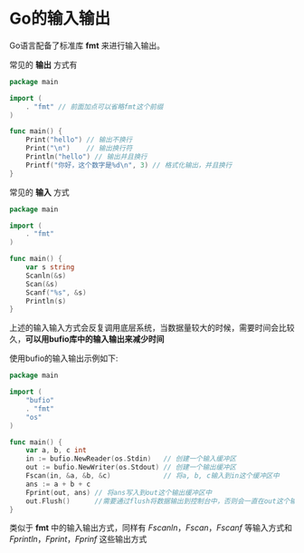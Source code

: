 # Go的输入输出

Go语言配备了标准库 __fmt__ 来进行输入输出。

常见的 __输出__ 方式有

``` go
package main

import (
	. "fmt" // 前面加点可以省略fmt这个前缀
)

func main() {
	Print("hello") // 输出不换行
	Print("\n")    // 输出换行符
	Println("hello") // 输出并且换行
	Printf("你好，这个数字是%d\n", 3) // 格式化输出，并且换行
}

```

常见的 __输入__ 方式

```go
package main

import (
	. "fmt"
)

func main() {
	var s string
	Scanln(&s)
	Scan(&s)
	Scanf("%s", &s)
	Println(s)
}
```

上述的输入输入方式会反复调用底层系统，当数据量较大的时候，需要时间会比较久，__可以用bufio库中的输入输出来减少时间__

使用bufio的输入输出示例如下:

```go
package main

import (
	"bufio"
	. "fmt"
	"os"
)

func main() {
	var a, b, c int
	in := bufio.NewReader(os.Stdin)   // 创建一个输入缓冲区
	out := bufio.NewWriter(os.Stdout) // 创建一个输出缓冲区
	Fscan(in, &a, &b, &c)             // 将a, b, c输入到in这个缓冲区中
	ans := a + b + c
	Fprint(out, ans) // 将ans写入到out这个输出缓冲区中
	out.Flush()      //需要通过flush将数据输出到控制台中，否则会一直在out这个输出缓冲区中。// 也可以在定义好out后，defer out.flush
}
```

类似于 __fmt__ 中的输入输出方式，同样有 $Fscanln，Fscan，Fscanf$ 等输入方式和 $Fprintln，Fprint，Fprinf$ 这些输出方式